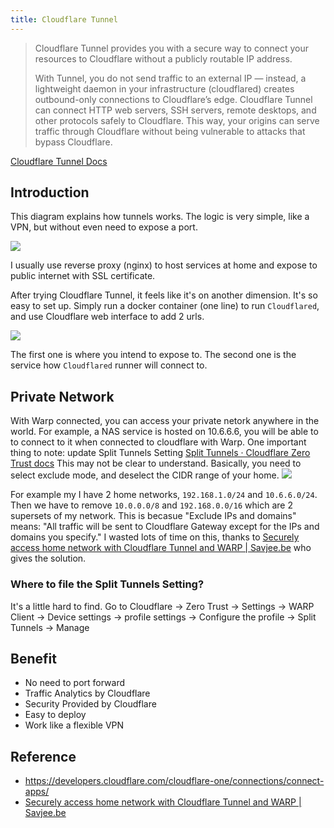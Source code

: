 ```yaml
---
title: Cloudflare Tunnel
---
```


> Cloudflare Tunnel provides you with a secure way to connect your resources to Cloudflare without a publicly routable IP address.
>
> With Tunnel, you do not send traffic to an external IP — instead, a lightweight daemon in your infrastructure (cloudflared) creates outbound-only connections to Cloudflare’s edge. Cloudflare Tunnel can connect HTTP web servers, SSH servers, remote desktops, and other protocols safely to Cloudflare. This way, your origins can serve traffic through Cloudflare without being vulnerable to attacks that bypass Cloudflare.

[Cloudflare Tunnel Docs](https://developers.cloudflare.com/cloudflare-one/connections/connect-apps/)

## Introduction

This diagram explains how tunnels works. The logic is very simple, like a VPN, but without even need to expose a port.

![](https://developers.cloudflare.com/cloudflare-one/static/documentation/connections/connect-apps/handshake.jpg)

I usually use reverse proxy (nginx) to host services at home and expose to public internet with SSL certificate.

After trying Cloudflare Tunnel, it feels like it's on another dimension. It's so easy to set up. Simply run a docker container (one line) to run `Cloudflared`, and use Cloudflare web interface to add 2 urls.

![](https://i.imgur.com/opiGimH.png)

The first one is where you intend to expose to. The second one is the service how `Cloudflared` runner will connect to.

## Private Network
With Warp connected, you can access your private netork anywhere in the world. For example, a NAS service is hosted on 10.6.6.6, you will be able to to connect to it when connected to cloudflare with Warp.
One important thing to note: update Split Tunnels Setting [Split Tunnels · Cloudflare Zero Trust docs](https://developers.cloudflare.com/cloudflare-one/connections/connect-devices/warp/configure-warp/route-traffic/split-tunnels/#set-up-split-tunnels)
This may not be clear to understand. Basically, you need to select exclude mode, and deselect the CIDR range of your home. 
![](https://hacker-storage.s3.us-east-2.amazonaws.com/2023/3/20/c7f335ae-7e40-4de6-bc93-52d85d9fe5dd.png)

For example my I have 2 home networks, `192.168.1.0/24` and `10.6.6.0/24`. Then we have to remove `10.0.0.0/8` and `192.168.0.0/16` which are 2 supersets of my network. 
This is becasue "Exclude IPs and domains" means: "All traffic will be sent to Cloudflare Gateway except for the IPs and domains you specify."
I wasted lots of time on this, thanks to  [Securely access home network with Cloudflare Tunnel and WARP | Savjee.be](https://savjee.be/blog/securely-access-home-network-with-Cloudflare-Tunnel-and-WARP/) who gives the solution.

### Where to file the Split Tunnels Setting?
It's a little hard to find. 
Go to Cloudflare -> Zero Trust -> Settings -> WARP Client -> Device settings -> profile settings -> Configure the profile -> Split Tunnels -> Manage

## Benefit

- No need to port forward
- Traffic Analytics by Cloudflare
- Security Provided by Cloudflare
- Easy to deploy
- Work like a flexible VPN

## Reference

- https://developers.cloudflare.com/cloudflare-one/connections/connect-apps/
- [Securely access home network with Cloudflare Tunnel and WARP | Savjee.be](https://savjee.be/blog/securely-access-home-network-with-Cloudflare-Tunnel-and-WARP/)

